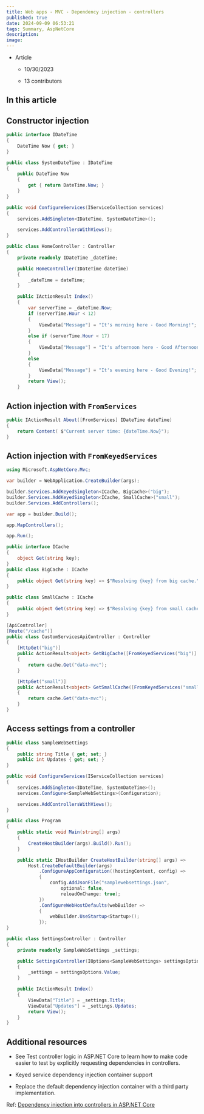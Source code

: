 ```yaml
---
title: Web apps - MVC - Dependency injection - controllers
published: true
date: 2024-09-09 06:53:21
tags: Summary, AspNetCore
description: 
image:
---
```

- Article

  - 10/30/2023

  - 13 contributors

## In this article

## Constructor injection

```csharp
public interface IDateTime
{
    DateTime Now { get; }
}
```

```csharp
public class SystemDateTime : IDateTime
{
    public DateTime Now
    {
        get { return DateTime.Now; }
    }
}
```

```csharp
public void ConfigureServices(IServiceCollection services)
{
    services.AddSingleton<IDateTime, SystemDateTime>();

    services.AddControllersWithViews();
}
```

```csharp
public class HomeController : Controller
{
    private readonly IDateTime _dateTime;

    public HomeController(IDateTime dateTime)
    {
        _dateTime = dateTime;
    }

    public IActionResult Index()
    {
        var serverTime = _dateTime.Now;
        if (serverTime.Hour < 12)
        {
            ViewData["Message"] = "It's morning here - Good Morning!";
        }
        else if (serverTime.Hour < 17)
        {
            ViewData["Message"] = "It's afternoon here - Good Afternoon!";
        }
        else
        {
            ViewData["Message"] = "It's evening here - Good Evening!";
        }
        return View();
    }
```

## Action injection with ```FromServices```

```csharp
public IActionResult About([FromServices] IDateTime dateTime)
{
    return Content( $"Current server time: {dateTime.Now}");
}
```

## Action injection with ```FromKeyedServices```

```csharp
using Microsoft.AspNetCore.Mvc;

var builder = WebApplication.CreateBuilder(args);

builder.Services.AddKeyedSingleton<ICache, BigCache>("big");
builder.Services.AddKeyedSingleton<ICache, SmallCache>("small");
builder.Services.AddControllers();

var app = builder.Build();

app.MapControllers();

app.Run();

public interface ICache
{
    object Get(string key);
}
public class BigCache : ICache
{
    public object Get(string key) => $"Resolving {key} from big cache.";
}

public class SmallCache : ICache
{
    public object Get(string key) => $"Resolving {key} from small cache.";
}

[ApiController]
[Route("/cache")]
public class CustomServicesApiController : Controller
{
    [HttpGet("big")]
    public ActionResult<object> GetBigCache([FromKeyedServices("big")] ICache cache)
    {
        return cache.Get("data-mvc");
    }

    [HttpGet("small")]
    public ActionResult<object> GetSmallCache([FromKeyedServices("small")] ICache cache)
    {
        return cache.Get("data-mvc");
    }
}
```

## Access settings from a controller

```csharp
public class SampleWebSettings
{
    public string Title { get; set; }
    public int Updates { get; set; }
}
```

```csharp
public void ConfigureServices(IServiceCollection services)
{
    services.AddSingleton<IDateTime, SystemDateTime>();
    services.Configure<SampleWebSettings>(Configuration);

    services.AddControllersWithViews();
}
```

```csharp
public class Program
{
    public static void Main(string[] args)
    {
        CreateHostBuilder(args).Build().Run();
    }

    public static IHostBuilder CreateHostBuilder(string[] args) =>
        Host.CreateDefaultBuilder(args)
            .ConfigureAppConfiguration((hostingContext, config) =>
            {
                config.AddJsonFile("samplewebsettings.json",
                    optional: false,
                    reloadOnChange: true);
            })
            .ConfigureWebHostDefaults(webBuilder =>
            {
                webBuilder.UseStartup<Startup>();
            });
}
```

```csharp
public class SettingsController : Controller
{
    private readonly SampleWebSettings _settings;

    public SettingsController(IOptions<SampleWebSettings> settingsOptions)
    {
        _settings = settingsOptions.Value;
    }

    public IActionResult Index()
    {
        ViewData["Title"] = _settings.Title;
        ViewData["Updates"] = _settings.Updates;
        return View();
    }
}
```

## Additional resources

 - See Test controller logic in ASP.NET Core to learn how to make code easier to test by explicitly requesting dependencies in controllers.

 - Keyed service dependency injection container support

 - Replace the default dependency injection container with a third party implementation.

Ref: [Dependency injection into controllers in ASP.NET Core](https://learn.microsoft.com/en-us/aspnet/core/mvc/controllers/dependency-injection?view=aspnetcore-8.0)